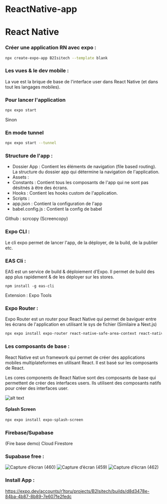 # ReactNative-app

# React Native

### Créer une application RN avec expo :

```sh
npx create-expo-app B2Isitech --template blank
```

### Les vues & le dev mobile :

La vue est la brique de base de l'interface user dans React Native (et dans tout les langages mobiles).


### Pour lancer l'application

```sh
npx expo start
```

Sinon 

### En mode tunnel

```sh
npx expo start --tunnel
```

### Structure de l'app :

- Dossier App : Contient les éléments de navigation (file based routing). La structure du dossier app qui détermine la navigation de l'application.
- Assets :
- Constants : Contient tous les composants de l'app qui ne sont pas désitnés à être des écrans.
- Hooks : Contient les hooks custom de l'application.
- Scripts :
- app.json : Contient la configuration de l'app
- babel.config.js : Contient la config de babel

Github : scrcopy (Screencopy)

### Expo CLI :

Le cli expo permet de lancer l'app, de la déployer, de la build, de la publier etc.

### EAS Cli :

EAS est un service de build & déploiement d'Expo. Il permet de build des app plus rapidement & de les déployer sur les stores.

```
npm install -g eas-cli
```

Extension : Expo Tools

### Expo Router :

Expo Router est un router pour React Native qui permet de baviguer entre les écrans de l'application en utilisant le sys de fichier (Similaire a Next.js)

```sh
npx expo install expo-router react-native-safe-area-context react-native-screens expo-linking expo-constants expo-status-bar
```

### Les composants de base :

React Native est un framework qui permet de créer des applications mobiles multiplateformes en utilisant React. Il est basé sur les composants de React.

Les cores components de React Native sont des composants de base qui permettent de créer des interfaces users. Ils utilisent des composants natifs pour créer des interfaces user.


![alt text](picture\image.png)

#### Splash Screen

```sh
npx expo install expo-splash-screen
```

### Firebase/Supabase

(Fire base demo)
Cloud Firestore

### Supabase free :

![Capture d’écran (460)](https://github.com/R1t0ru/ReactNative-app/assets/151916202/f447af2a-2b69-45fd-94d2-1ecd9cc9d792)
![Capture d’écran (459)](https://github.com/R1t0ru/ReactNative-app/assets/151916202/785ac708-b887-47b7-ba1a-1ed011b7fc21)
![Capture d’écran (462)](https://github.com/R1t0ru/ReactNative-app/assets/151916202/9799d8fe-5f90-44ef-a696-5d187dcca4ff)

### Install App :
https://expo.dev/accounts/r1toru/projects/B2Isitech/builds/d8d3478e-84ba-4b87-8b89-7e607fe2fedc
